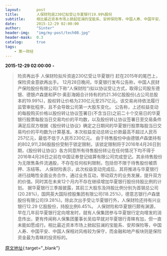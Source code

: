 ```yaml
---
layout:       post
title:        人保财险逾230亿拟受让华夏银行19.99%股份
subtitle:     相比最近资本市场上掀起狂澜的宝能系、安邦保险等，中国人寿、中国平安、中国人保相对风格较为保守，而金融和地产板块则是保险资金最为青睐的投资标的。
date:         2015-12-29 02:00:00
author:       "Sinter"
header-img:   "img/my-post/tech08.jpg"
header-mask:  0.3
catalog:      true
tags:
    - 第一财经
---
```


**2015-12-29 02:00:00**  **-**

> 险资再出手 人保财险拟斥资逾230亿受让华夏银行
赶在2015年的尾巴上，保险资金意欲再出手。
12月28日晚间，华夏银行发布公告称，中国人民财产保险股份有限公司(下称“人保财险”)拟以协议受让方式，取得公司股东德银、德银卢森堡和萨尔·奥彭海姆合计持有的约21.36亿股股份(占公司总股本的19.99%)，股权转让价格为230亿元至257亿元。该交易尚待依法履行监管审批程序，且不会导致公司第一大股东变化。
公告称，上述权益变动的每股购买价格以股份转让协议签署日(不含当日)之前二十个交易日的华夏银行股票每股当日交易均价的平均数，以及股份转让协议签署日至交易条件满足后双方根据《股份转让协议》确定之日期间的华夏银行股票每股当日交易均价的平均数为计算基准。本次权益变动总转让价款最高不超过人民币257亿元，最低不低于人民币230亿元。
由于待售股份中由德银卢森堡持有的802,911,286股股份受制于锁定限制，该锁定限制将于2016年4月26日到期，《股份转让协议》各方同意所有待售股份转让在任何情况下均不得于2016年4月26日之前在中国证券登记结算有限公司完成登记。其余待售股份为无限售条件流通股，不存在任何权利限制，包括但不限于待售股份被质押、冻结等。
人保财险表示，此次权益变动完成后，其将推进与华夏银行进行战略性全面业务合作，通过业务互动，带动双方的业务发展，提升双方的价值。同时其在未来12个月内不存在继续增加华夏银行股份持股比例的计划。
据华夏银行三季报披露，其前三大股东及持股比例分别为首钢总公司(20.28%)，国网英大国际控股集团有限公司(18.25%)，德意志银行卢森堡股份有限公司(9.28%)。除此次出手受让华夏银行外，人保财险还持有兴业银行12.29 亿股股份，持股比例6.45%。
人保财险和华夏银行颇有渊源，早在几年前华夏银行定向增发时，就有人保集团参与华夏银行定向增发的消息传出，更有传闻称人保集团董事长吴焰早就对华夏银行青睐有加，但一直未能如愿成行。相比最近资本市场上掀起狂澜的宝能系、安邦保险等，中国人寿、中国平安、中国人保相对风格较为保守，而金融和地产板块则是保险资金最为青睐的投资标的。


[原文地址](http://www.yicai.com/news/4731960.html){:target="_blank"}


